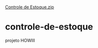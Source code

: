 [Controle de Estoque.zip](https://github.com/lincolnmr2/controle-de-estoque/files/7032847/Controle.de.Estoque.zip)
# controle-de-estoque
projeto HOWIII
